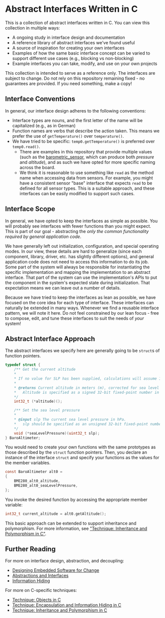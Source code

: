 # Abstract Interfaces Written in C

This is a collection of abstract interfaces written in C. You can view this collection in multiple ways:

- A ongoing study in interface design and documentation
- A reference library of abstract interfaces we've found useful
- A source of inspiration for creating your own interfaces
- Examples of how the same basic interface concept can be varied to support different use cases (e.g., blocking vs non-blocking)
- Example interfaces you can take, modify, and use on your own projects

This collection is intended to serve as a reference only. The interfaces are subject to change. Do not rely on this repository remaining fixed - no guarantees are provided. If you need something, make a copy!

## Interface Conventions

In general, our interface design adheres to the following conventions:

- Interface types are nouns, and the first letter of the name will be capitalized (e.g., as in German)
- Function names are verbs that describe the action taken. This means we prefer the use of `getTemperature()` over `temperature()`.
- We have tried to be specific: `temp0.getTemperature()` is preferred over `temp0.read()`.
	* There are examples in this repository that provide multiple values (such as the [barometric_sensor](virtual_devices/barometric_sensor.h), which can produce both *pressure* and *altitude*), and as such we have opted for more specific naming across the board.
	+ We think it is reasonable to use something like `read` as the method name when accessing data from sensors. For example, you might have a consistent sensor "base" interface that expects `read` to be defined for all sensor types. This is a suitable approach, and these interfaces can be easily modified to support such cases.
	
## Interface Scope

In general, we have opted to keep the interfaces as simple as possible. You will probably see interfaces with fewer functions than you might expect. This is part of our goal - abstracting the _only the common functionality required by general application code_. 

We have generally left out initialization, configuration, and special operating modes. In our view, these details are hard to generalize (since each component, library, driver, etc. has slightly different options), and general application code does not need to access this information to do its job. Some part of the system will always be responsible for instantiating the specific implementation and mapping the implementation to an abstract interface. That part of the system can use the implementation's APIs to put the component in the system's expected state during initialization. That expectation means we can leave out a number of details.

Because we have tried to keep the interfaces as lean as possible, we have focused on the core idea for each type of interface. These interfaces can naturally be extended in many ways. Whenever we find a reusable interface pattern, we will note it here. Do not feel constrained by our lean focus - free to compose, edit, and tune these interfaces to suit the needs of _your_ system!

## Abstract Interface Approach

The abstract interfaces we specify here are generally going to be `struct`s of function pointers.

```c
typedef struct {
	/** Get the current altitude
	*
	* If no value for SLP has been supplied, calculations will assume 1013.25 hPa.
	*
	* @returns Current altitude in meters (m), corrected for sea level pressure.
	*	Altitude is specified as a signed 32-bit fixed-point number in format Q21.10.
	*/
	int32_t (*altitude)();

	/** Set the sea level pressure
	*
	* @input slp The current sea level pressure in hPa.
	* 	slp should be specified as an unsigned 32-bit fixed-point number in format UQ22.10.
	*/
	void (*seaLevelPressure)(uint32_t slp);
} BaroAltimeter;
```

You would need to create your own functions with the same prototypes as those described by the `struct` function pointers. Then, you declare an instance of the interface `struct` and specify your functions as the values for the member variables.

```c
const BaroAltimeter alt0 =
{
	BME280_alt0_altitude,
	BME280_alt0_seaLevelPressure,
};
```

You invoke the desired function by accessing the appropriate member variable:

```c
int32_t current_altitude = alt0.getAltitude();
```

This basic approach can be extended to support inheritance and polymorphism. For more information, see ["Technique: Inheritance and Polymorphism in C"](https://embeddedartistry.com/fieldatlas/technique-inheritance-and-polymorphism-in-c/).

## Further Reading

For more on interface design, abstraction, and decoupling:

- [Designing Embedded Software for Change](https://embeddedartistry.com/course/designing-embedded-systems-for-change/)
- [Abstractions and Interfaces](https://embeddedartistry.com/course/abstractions-and-interfaces/)
- [Information Hiding](https://embeddedartistry.com/fieldmanual-terms/information-hiding/)

For more on C-specific techniques:

- [Technique: Objects in C](https://embeddedartistry.com/fieldatlas/technique-objects-in-c/)
- [Technique: Encapsulation and Information Hiding in C](https://embeddedartistry.com/fieldatlas/encapsulation-and-information-hiding-in-c/)
- [Technique: Inheritance and Polymorphism in C](https://embeddedartistry.com/fieldatlas/technique-inheritance-and-polymorphism-in-c/)
